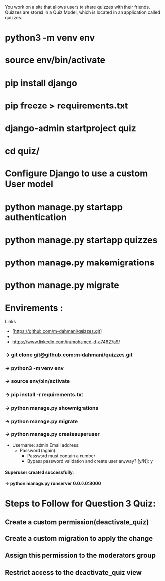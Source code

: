 
You work on a site that allows users to share quizzes with their friends. Quizzes are stored in a Quiz Model, 
which is located in an application called quizzes.


#  python3 -m venv env

#  source env/bin/activate

#  pip install django

#  pip freeze > requirements.txt

#  django-admin startproject quiz

#  cd quiz/
# Configure Django to use a custom User model
#  python manage.py startapp authentication 
#  python manage.py startapp quizzes

# python manage.py makemigrations
# python manage.py migrate


# Envirements :

Links
* [https://github.com/m-dahmani/quizzes.git]
* 
* https://www.linkedin.com/in/mohamed-d-a74627a9/


### → git clone git@github.com:m-dahmani/quizzes.git

### → python3 -m venv env

### → source env/bin/activate

### → pip install -r requirements.txt 

### → python manage.py showmigrations

### → python manage.py migrate

### → python manage.py createsuperuser

* Username: admin
  Email address: 
  * Password (again):
     * Password must contain a number
     * Bypass password validation and create user anyway? [y/N]: y

#### Superuser created successfully.


#### → python manage.py runserver 0.0.0.0:8000




# Steps to Follow for Question 3 Quiz:
## Create a custom permission(deactivate_quiz)
## Create a custom migration to apply the change
## Assign this permission to the moderators group
## Restrict access to the deactivate_quiz view







